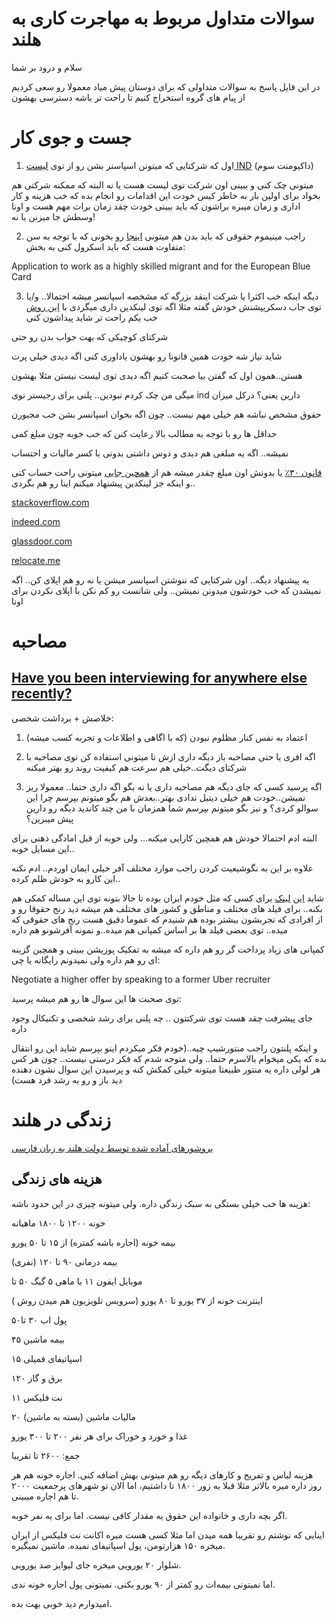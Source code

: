 # سوالات متداول مربوط به مهاجرت کاری به هلند

سلام و درود بر شما

در این فایل پاسخ به سوالات متداولی که برای دوستان پیش میاد معمولا رو سعی کردیم از پیام های گروه استخراج کنیم تا راحت تر باشه دسترسی بهشون

# جست و جوی کار

1. اول که شرکتایی که میتونن اسپاسنر بشن رو از توی [لیست IND](https://ind.nl/en/pages/public-register-recognised-sponsors.aspx) (داکیومنت سوم)

میتونی چک کنی و ببینی اون شرکت توی لیست هست یا نه البته که ممکنه شرکتی هم بخواد برای اولین بار به خاطر کیس خودت این اقدامات رو انجام بده که خب هزینه و کار اداری و زمان میبره براشون که باید ببینی خودت چقد زمان برات مهم هست و اونا وسطش جا میزنن یا نه!

2. راجب مینیموم حقوقی که باید بدن هم میتونی [اینجا](https://ind.nl/en/Pages/required-amounts-income-requirement.aspx) رو بخونی که با توجه به سن متفاوت هست که باید اسکرول کنی به بخش:

Application to work as a highly skilled migrant and for the European Blue Card

3. دیگه اینکه خب اکثرا یا شرکت اینقد بزرگه که مشخصه اسپانسر میشه احتمالا.. و/یا توی جاب دسکریپشنش خودش گفته مثلا اگه توی لینکدین داری میگردی با [این روش](https://www.linkedin.com/posts/aminsetayeshfar_%DB%8C%DA%A9%DB%8C-%D8%A7%D8%B2-%D8%A7%D9%85%DA%A9%D8%A7%D9%86%D8%A7%D8%AA-%D8%AE%D9%88%D8%A8%DB%8C-%DA%A9%D9%87-%D9%84%DB%8C%D9%86%DA%A9%D8%AF%DB%8C%D9%86-%D8%AF%D8%A7%D8%B1%D9%87-%D8%A8%D9%88%D9%84%DB%8C%D9%86-activity-6835593665793032192-TPW4) خب یکم راحت تر شاید پیداشون کنی

شرکتای کوچیکی که بهت جواب بدن رو حتی

شاید نیاز شه خودت همین قانونا رو بهشون یاداوری کنی اگه دیدی خیلی پرت

هستن..همون اول که گفتن بیا صحبت کنیم اگه دیدی توی لیست نیستن مثلا بهشون

میگی من چک کردم نبودین.. پلنی برای رجیستر توی ind دارین یعنی؟ درکل میزان

حقوق مشخص نباشه هم خیلی مهم نیست.. چون اگه بخوان اسپانسر بشن خب مجبورن

حداقل ها رو با توجه به مطالب بالا رعایت کنن که خب خوبه چون مبلغ کمی

نمیشه.. اگه یه مبلغی هم دیدی و دوس داشتی بدونی با کسر مالیات و احتساب

[قانون ۳۰٪](https://www.iamsterdam.com/en/living/take-care-of-official-matters/highly-skilled-migrants/thirty-percent-ruling) یا بدونش اون مبلغ چقدر میشه هم از [همچین جایی](https://www.blueumbrella.nl/dutch-tax-calculator) میتونی راحت حساب کنی و اینکه جز لینکدین پیشنهاد میکنم اینا رو هم بگردی..

[stackoverflow.com](www.stackoverflow.com)

[indeed.com](www.indeed.com)

[glassdoor.com](glassdoor.com)

[relocate.me](relocate.me)

یه پیشنهاد دیگه.. اون شرکتایی که ننوشتن اسپانسر میشن یا نه رو هم اپلای کن.. اگه نمیشدن که خب خودشون میدونن نمیشن.. ولی شانست رو کم نکن با اپلای نکردن برای اونا

# مصاحبه

## [Have you been interviewing for anywhere else recently?](https://www.reddit.com/r/recruitinghell/comments/puivlb/have_you_been_interviewing_for_anywhere_else/?utm_medium=android_app&utm_source=share)

خلاصش + برداشت شخصی:

1. اعتماد به نفس کنار مظلوم نبودن (که با اگاهی و اطلاعات و تجربه کسب میشه)

2. اگه افری یا حتی مصاحبه باز دیگه داری ازش تا میتونی استفاده کن توی مصاحبه با شرکتای دیگت..خیلی هم سرعت هم کیفیت روند رو بهتر میکنه

3. اگه پرسید کسی که جای دیگه هم مصاحبه داری یا نه بگو اگه داری حتما.. معمولا ریز نمیشن..خودت هم خیلی دیتیل ندادی بهتر..بعدش هم بگو میتونم بپرسم چرا این سوالو کردی؟ و نیز بگو میتونم بپرسم شما همزمان با من چند کاندید دیگه رو دارین پیش میبرین؟

البته ادم احتمالا خودش هم همچین کارایی میکنه… ولی خوبه از قبل امادگی ذهنی برای این مسایل خوبه..

علاوه بر این به نگوشیعیت کردن راجب موارد مختلف آفر خیلی ایمان اوردم.. ادم نکنه این کارو به خودش ظلم کرده..

شاید [این](https://www.levels.fyi/Salaries/Software-Engineer/Netherlands/) [لینک](https://www.levels.fyi/Salaries/Software-Engineer/Netherlands/) برای کسی که مثل خودم ایران بوده تا حالا بتونه توی این مساله کمکی هم بکنه.. برای فیلد های مختلف و مناطق و کشور های مختلف هم میشه دید رنج حقوقا رو و از افرادی که تجربشون بیشتر بوده هم شنیدم که عموما دقیق هست رنج های حقوقی که میده.. توی بعضی فیلد ها بر اساس کمپانی هم میده..و نمونه آفرشونو هم داره

کمپانی های زیاد پرداخت گر رو هم داره که میشه به تفکیک پوزیشن ببینی و همچین گزینه ای رو هم داره ولی نمیدونم رایگانه یا چی:

Negotiate a higher offer by speaking to a former Uber recruiter

توی صحبت ها این سوال ها رو هم میشه پرسید:

جای پیشرفت چقد هست توی شرکتتون .. چه پلنی برای رشد شخصی و تکنیکال وجود داره

و اینکه پلنتون راجب منتورشیپ چیه..(خودم فکر میکردم اینو بپرسم شاید این رو انتقال بده که یکی میخوام بالاسرم حتما.. ولی متوجه شدم که فکر درستی نیست.. چون هر کس هر لولی داره یه منتور طبیعتا میتونه خیلی کمکش کنه و پرسیدن این سوال نشون دهنده دید باز و رو به رشد فرد هست)

# زندگی در هلند

[بروشورهای آماده شده توسط دولت هلند به زبان فارسی](https://groups.google.com/g/ir-fa-nl/c/NDDFvzcLx3I)

## هزینه های زندگی

هزینه ها خب خیلی بستگی به سبک زندگی داره. ولی میتونه چیزی در این حدود باشه:

خونه ۱۲۰۰ تا ۱۸۰۰ ماهیانه

بیمه خونه (اجاره باشه کمتره) از ۱۵ تا ۵۰ یورو

بیمه درمانی ۹۰ تا ۱۲۰ (نفری)

موبایل ایفون ۱۱ با ماهی ۵ گیگ ۵۰ تا

اینترنت خونه از ۳۷ یورو تا ۸۰ یورو (سرویس تلویزیون هم میدن روش )

پول اب ۳۰ تا۵۰

بیمه ماشین ۴۵

اسپاتیفای فمیلی ۱۵

برق و گاز ۱۲۰

نت فلیکس ۱۱

مالیات ماشین (بسته به ماشین) ۲۰

غذا و خورد و خوراک برای هر نفر ۲۰۰ تا ۳۰۰ یورو

جمع: ۲۶۰۰ تا تقریبا

هزینه لباس و تفریح و کارهای دیگه رو هم میتونی بهش اضافه کنی. اجاره خونه هم هر روز داره میره بالاتر مثلا قبلا به زور ۱۸۰۰ تا داشتیم، اما الان تو شهرهای پرجمعیت ۲۰۰۰ تا هم اجاره میبینی.

اگر بچه داری و خانواده این حقوق یه مقدار کافی نیست. اما برای یه نفر خوبه.

اینایی که نوشتم رو تقریبا همه میدن اما مثلا کسی هست میره اکانت نت فلیکس از ایران میخره ۱۵۰ هزارتومن، پول اسپاتیفای نمیده. ماشین نمیگیره.

شلوار ۲۰ یورویی میخره جای لیوایز صد یورویی.

اما نمیتونی بیمه‌ات رو کمتر از ۹۰ یورو بکنی. نمیتونی پول اجاره خونه ندی.

امیدوارم دید خوبی بهت بده.

